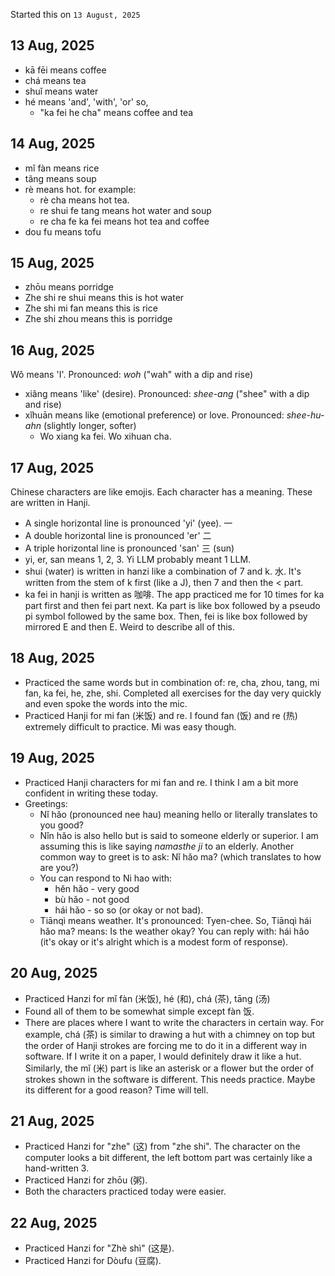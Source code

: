 Started this on `13 August, 2025`

13 Aug, 2025
--------------
* kā fēi means coffee
* chá means tea
* shuǐ means water
* hé means 'and', 'with', 'or' so, 
	* "ka fei he cha" means coffee and tea

14 Aug, 2025
--------------
* mǐ fàn means rice
* tãng means soup
* rè means hot. for example: 
	* rè cha means hot tea. 
	* re shui fe tang means hot water and soup
	* re cha fe ka fei means hot tea and coffee
* dou fu means tofu

15 Aug, 2025
--------------
* zhōu means porridge
* Zhe shi re shui means this is hot water 
* Zhe shi mi fan means this is rice
* Zhe shi zhou means this is porridge

16 Aug, 2025
-------------------
Wǒ means 'I'.  Pronounced: _woh_ ("wah" with a dip and rise)
* xiǎng means 'like' (desire). Pronounced: _shee-ang_ ("shee" with a dip and rise)
* xǐhuān means like (emotional preference) or love. Pronounced: _shee-hu-ahn_ (slightly longer, softer)
	* Wo xiang ka fei. Wo xihuan cha.

17 Aug, 2025
-------------------
Chinese characters are like emojis. Each character has a meaning. These are written in Hanji.
* A single horizontal line is pronounced 'yi' (yee). 一 
* A double horizontal line is pronounced 'er' 二
* A triple horizontal line is pronounced 'san'  三 (sun)
* yi, er, san means 1, 2, 3. Yi LLM probably meant 1 LLM.
* shui (water) is written in hanzi like a combination of 7 and k. 水. It's written from the stem of k first (like a J), then 7 and then the < part.
* ka fei in hanji is written as 咖啡. The app practiced me for 10 times for ka part first and then fei part next. Ka part is like box followed by a pseudo pi symbol followed by the same box. Then, fei is like box followed by mirrored E and then E. Weird to describe all of this.

18 Aug, 2025
-------------------
* Practiced the same words but in combination of: re, cha, zhou, tang, mi fan, ka fei, he, zhe, shi. Completed all exercises for the day very quickly and even spoke the words into the mic.
* Practiced Hanji for mi fan (米饭) and re. I found fan (饭) and re (热) extremely difficult to practice. Mi was easy though.

19 Aug, 2025
-------------------
* Practiced Hanji characters for mi fan and re. I think I am a bit more confident in writing these today.
* Greetings: 
	* Nǐ hǎo (pronounced nee hau) meaning hello or literally translates to you good?
	* Nǐn hǎo is also hello but is said to someone elderly or superior. I am assuming this is like saying _namasthe ji_ to an elderly. Another common way to greet is to ask: Nǐ hǎo ma? (which translates to how are you?)
	* You can respond to Ni hao with:
		* hěn hǎo - very good
		- bù hǎo - not good
		- hái hǎo - so so (or okay or not bad).
	* Tiānqì means weather. It's pronounced: Tyen-chee. So, Tiānqì hái hǎo ma? means: Is the weather okay? You can reply with: hái hǎo (it's okay or it's alright which is a modest form of response).

20 Aug, 2025
-------------------
* Practiced Hanzi for mǐ fàn (米饭), hé (和), chá (茶), tāng (汤)
* Found all of them to be somewhat simple except fàn 饭.
* There are places where I want to write the characters in certain way. For example, chá (茶) is similar to drawing a hut with a chimney on top but the order of Hanji strokes are forcing me to do it in a different way in software. If I write it on a paper, I would definitely draw it like a hut. Similarly, the mǐ (米) part is like an asterisk or a flower but the order of strokes shown in the software is different. This needs practice. Maybe its different for a good reason? Time will tell.

21 Aug, 2025
-------------------
* Practiced Hanzi for "zhe" (这) from "zhe shi". The character on the computer looks a bit different, the left bottom part was certainly like a hand-written 3.
* Practiced Hanzi for zhōu (粥). 
* Both the characters practiced today were easier.

22 Aug, 2025
-------------------
* Practiced Hanzi for "Zhè shì" (这是).
* Practiced Hanzi for Dòufu (豆腐).

